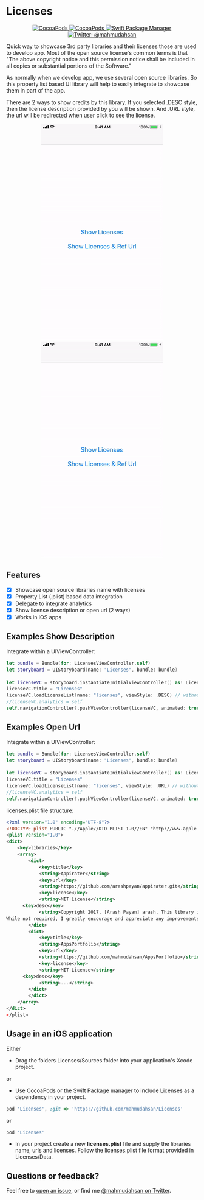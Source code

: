 # Licenses
<p align="center">
    <a href="https://cocoapods.org/pods/Licenses">
        <img src="https://img.shields.io/cocoapods/p/AppsPortfolio.svg?style=flat" alt="CocoaPods" />
    </a>
    <a href="https://cocoapods.org/pods/Licenses">
        <img src="https://img.shields.io/badge/pods-v1.0.0-orange.svg" alt="CocoaPods" />
    </a>
    <a href="https://swift.org/package-manager">
        <img src="https://img.shields.io/badge/spm-compatible-brightgreen.svg?style=flat" alt="Swift Package Manager" />
    </a>
    <a href="https://twitter.com/mahmudahsan">
        <img src="https://img.shields.io/badge/contact%40-mahmudahsan-green.svg" alt="Twitter: @mahmudahsan" />
    </a>
</p>
<p>
Quick way to showcase 3rd party libraries and their licenses those are used to develop app.
Most of the open source license's common terms is that 
"The above copyright notice and this permission notice shall be included in all
 copies or substantial portions of the Software."
</p>
<p>
As normally when we develop app, we use several open source libraries. So this property list based UI library will help to easily integrate to showcase them in part of the app.
</p>
<p>
There are 2 ways to show credits by this library. If you selected .DESC style, then the license description provided by you will be shown. And .URL style, the url will be redirected when user click to see the license.
</p>
 
 <p align="center">
    <img src="preview1.gif" width="320" alt="Licenses Preview" />
    <img src="preview2.gif" width="320" alt="Licenses Preview" />
</p>	

## Features

- [X] Showcase open source libraries name with licenses
- [X] Property List (.plist) based data integration
- [X] Delegate to integrate analytics
- [X] Show license description or open url (2 ways)
- [X] Works in iOS apps 

## Examples Show Description

Integrate within a UIViewController:
```swift
let bundle = Bundle(for: LicensesViewController.self)
let storyboard = UIStoryboard(name: "Licenses", bundle: bundle)

let licenseVC = storyboard.instantiateInitialViewController() as! LicensesViewController
licenseVC.title = "Licenses"
licenseVC.loadLicenseList(name: "licenses", viewStyle: .DESC) // without .plist extension
//licenseVC.analytics = self 
self.navigationController?.pushViewController(licenseVC, animated: true)
```

## Examples Open Url

Integrate within a UIViewController:
```swift
let bundle = Bundle(for: LicensesViewController.self)
let storyboard = UIStoryboard(name: "Licenses", bundle: bundle)

let licenseVC = storyboard.instantiateInitialViewController() as! LicensesViewController
licenseVC.title = "Licenses"
licenseVC.loadLicenseList(name: "licenses", viewStyle: .URL) // without .plist extension
//licenseVC.analytics = self 
self.navigationController?.pushViewController(licenseVC, animated: true)
```

licenses.plist file structure:
```xml
<?xml version="1.0" encoding="UTF-8"?>
<!DOCTYPE plist PUBLIC "-//Apple//DTD PLIST 1.0//EN" "http://www.apple.com/DTDs/PropertyList-1.0.dtd">
<plist version="1.0">
<dict>
	<key>libraries</key>
	<array>
		<dict>
			<key>title</key>
			<string>Appirater</string>
			<key>url</key>
			<string>https://github.com/arashpayan/appirater.git</string>
			<key>license</key>
			<string>MIT License</string>
      <key>desc</key>
			<string>Copyright 2017. [Arash Payan] arash. This library is distributed under the terms of the MIT/X11.
While not required, I greatly encourage and appreciate any improvements that you make to this library be contributed back for the benefit of all who use Appirater.</string>
		</dict>
		<dict>
			<key>title</key>
			<string>AppsPortfolio</string>
			<key>url</key>
			<string>https://github.com/mahmudahsan/AppsPortfolio</string>
			<key>license</key>
			<string>MIT License</string>
      <key>desc</key>
			<string>...</string>
		</dict>
		</dict>
	</array>
</dict>
</plist>

```

## Usage in an iOS application

Either

- Drag the folders Licenses/Sources folder into your application's Xcode project. 

or

- Use CocoaPods or the Swift Package manager to include Licenses as a dependency in your project.

```Ruby
pod 'Licenses', :git => 'https://github.com/mahmudahsan/Licenses'
```
or
```Ruby
pod 'Licenses'
```

* In your project create a new **licenses.plist** file and supply the libraries name, urls and licenses. Follow the licenses.plist file format provided in Licenses/Data.


## Questions or feedback?

Feel free to [open an issue](https://github.com/mahmudahsan/Licenses/issues/new), or find me [@mahmudahsan on Twitter](https://twitter.com/mahmudahsan).
